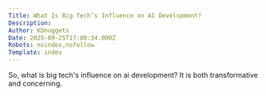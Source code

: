 ```yaml
---
Title: What Is Big Tech’s Influence on AI Development?
Description: 
Author: KDnuggets
Date: 2025-09-25T17:00:34.000Z
Robots: noindex,nofollow
Template: index
---
```

So, what is big tech's influence on ai development? It is both transformative and concerning.